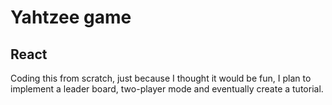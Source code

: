 # Yahtzee game
## React

Coding this from scratch, just because I thought it would be fun, 
I plan to implement a leader board, two-player mode and 
eventually create a tutorial.
